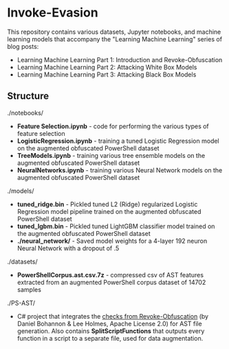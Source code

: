 # Invoke-Evasion

This repository contains various datasets, Jupyter notebooks, and machine learning models that accompany the "Learning Machine Learning" series of blog posts:

- Learning Machine Learning Part 1: Introduction and Revoke-Obfuscation
- Learning Machine Learning Part 2: Attacking White Box Models
- Learning Machine Learning Part 3: Attacking Black Box Models

## Structure

./notebooks/
- **Feature Selection.ipynb** - code for performing the various types of feature selection
- **LogisticRegression.ipynb** - training a tuned Logistic Regression model on the augmented obfuscated PowerShell dataset
- **TreeModels.ipynb** - training various tree ensemble models on the augmented obfuscated PowerShell dataset
- **NeuralNetworks.ipynb** - training various Neural Network models on the augmented obfuscated PowerShell dataset

./models/
- **tuned_ridge.bin** - Pickled tuned L2 (Ridge) regularized Logistic Regression model pipeline trained on the augmented obfuscated PowerShell dataset
- **tuned_lgbm.bin** - Pickled tuned LightGBM classifier model trained on the augmented obfuscated PowerShell dataset
- **./neural_network/** - Saved model weights for a 4-layer 192 neuron Neural Network with a dropout of .5

./datasets/
- **PowerShellCorpus.ast.csv.7z** - compressed csv of AST features extracted from an augmented PowerShell corpus dataset of 14702 samples

./PS-AST/
- C# project that integrates the [checks from Revoke-Obfuscation](https://github.com/danielbohannon/Revoke-Obfuscation/tree/master/Checks) (by Daniel Bohannon & Lee Holmes, Apache License 2.0) for AST file generation. Also contains **SplitScriptFunctions** that outputs every function in a script to a separate file, used for data augmentation.
